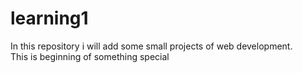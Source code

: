 # learning1
In this repository i will add some small projects of web development.
<br>
This is beginning of something special
